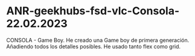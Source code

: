 # ANR-geekhubs-fsd-vlc-Consola-22.02.2023
CONSOLA - Game Boy.
He creado una Game boy de primera generación. Añadiendo todos los detalles posibles.
He usado tanto flex como grid.
